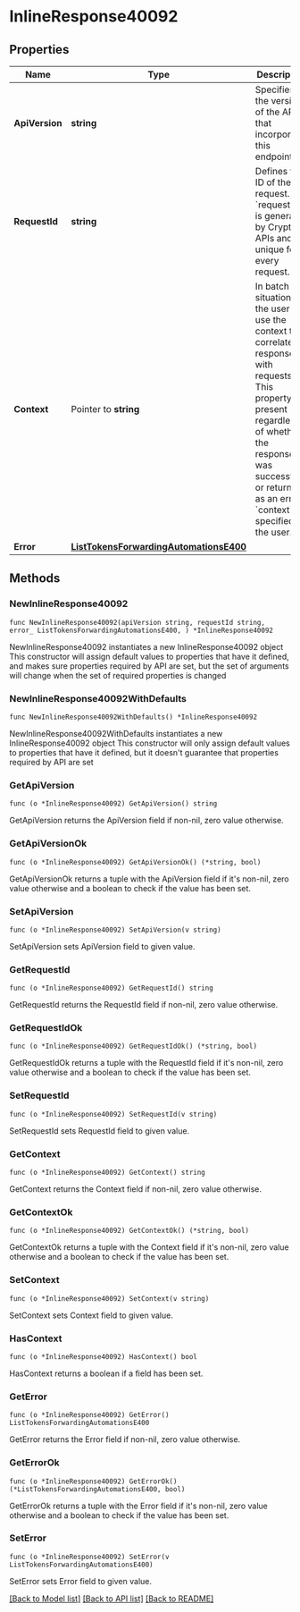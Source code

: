 # InlineResponse40092

## Properties

Name | Type | Description | Notes
------------ | ------------- | ------------- | -------------
**ApiVersion** | **string** | Specifies the version of the API that incorporates this endpoint. | 
**RequestId** | **string** | Defines the ID of the request. The &#x60;requestId&#x60; is generated by Crypto APIs and it&#39;s unique for every request. | 
**Context** | Pointer to **string** | In batch situations the user can use the context to correlate responses with requests. This property is present regardless of whether the response was successful or returned as an error. &#x60;context&#x60; is specified by the user. | [optional] 
**Error** | [**ListTokensForwardingAutomationsE400**](ListTokensForwardingAutomationsE400.md) |  | 

## Methods

### NewInlineResponse40092

`func NewInlineResponse40092(apiVersion string, requestId string, error_ ListTokensForwardingAutomationsE400, ) *InlineResponse40092`

NewInlineResponse40092 instantiates a new InlineResponse40092 object
This constructor will assign default values to properties that have it defined,
and makes sure properties required by API are set, but the set of arguments
will change when the set of required properties is changed

### NewInlineResponse40092WithDefaults

`func NewInlineResponse40092WithDefaults() *InlineResponse40092`

NewInlineResponse40092WithDefaults instantiates a new InlineResponse40092 object
This constructor will only assign default values to properties that have it defined,
but it doesn't guarantee that properties required by API are set

### GetApiVersion

`func (o *InlineResponse40092) GetApiVersion() string`

GetApiVersion returns the ApiVersion field if non-nil, zero value otherwise.

### GetApiVersionOk

`func (o *InlineResponse40092) GetApiVersionOk() (*string, bool)`

GetApiVersionOk returns a tuple with the ApiVersion field if it's non-nil, zero value otherwise
and a boolean to check if the value has been set.

### SetApiVersion

`func (o *InlineResponse40092) SetApiVersion(v string)`

SetApiVersion sets ApiVersion field to given value.


### GetRequestId

`func (o *InlineResponse40092) GetRequestId() string`

GetRequestId returns the RequestId field if non-nil, zero value otherwise.

### GetRequestIdOk

`func (o *InlineResponse40092) GetRequestIdOk() (*string, bool)`

GetRequestIdOk returns a tuple with the RequestId field if it's non-nil, zero value otherwise
and a boolean to check if the value has been set.

### SetRequestId

`func (o *InlineResponse40092) SetRequestId(v string)`

SetRequestId sets RequestId field to given value.


### GetContext

`func (o *InlineResponse40092) GetContext() string`

GetContext returns the Context field if non-nil, zero value otherwise.

### GetContextOk

`func (o *InlineResponse40092) GetContextOk() (*string, bool)`

GetContextOk returns a tuple with the Context field if it's non-nil, zero value otherwise
and a boolean to check if the value has been set.

### SetContext

`func (o *InlineResponse40092) SetContext(v string)`

SetContext sets Context field to given value.

### HasContext

`func (o *InlineResponse40092) HasContext() bool`

HasContext returns a boolean if a field has been set.

### GetError

`func (o *InlineResponse40092) GetError() ListTokensForwardingAutomationsE400`

GetError returns the Error field if non-nil, zero value otherwise.

### GetErrorOk

`func (o *InlineResponse40092) GetErrorOk() (*ListTokensForwardingAutomationsE400, bool)`

GetErrorOk returns a tuple with the Error field if it's non-nil, zero value otherwise
and a boolean to check if the value has been set.

### SetError

`func (o *InlineResponse40092) SetError(v ListTokensForwardingAutomationsE400)`

SetError sets Error field to given value.



[[Back to Model list]](../README.md#documentation-for-models) [[Back to API list]](../README.md#documentation-for-api-endpoints) [[Back to README]](../README.md)


